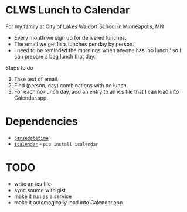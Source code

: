 # CLWS Lunch to Calendar

For my family at City of Lakes Waldorf School in Minneapolis, MN

 - Every month we sign up for delivered lunches.
 - The email we get lists lunches per day by person.
 - I need to be reminded the mornings when anyone has 'no lunch,'
   so I can prepare a bag lunch that day.

Steps to do

1. Take text of email.
2. Find (person, day) combinations with no lunch.
3. For each no-lunch day, add an entry to an ics file
   that I can load into Calendar.app.

# Dependencies

 - [`parsedatetime`](https://github.com/bear/parsedatetime)
 - [`icalendar`](http://pypi.python.org/pypi/icalendar/) - `pip install icalendar`


# TODO

 - write an ics file
 - sync source with gist
 - make it run as a service
 - make it automagically load into Calendar.app
